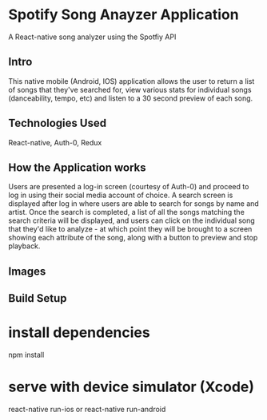 # Spotify Song Anayzer Application

A React-native song analyzer using the Spotfiy API

## Intro

This native mobile (Android, IOS) application allows the user to return a list of songs that they've searched for, view various stats for individual songs (danceability, tempo, etc) and listen to a 30 second preview of each song.

## Technologies Used

React-native, Auth-0, Redux

## How the Application works

Users are presented a log-in screen (courtesy of Auth-0) and proceed to log in using their social media account of choice. A search screen is displayed after log in where users are able to search for songs by name and artist. Once the search is completed, a list of all the songs matching the search criteria will be displayed, and users can click on the individual song that they'd like to analyze - at which point they will be brought to a screen showing each attribute of the song, along with a button to preview and stop playback.

## Images

## Build Setup

# install dependencies
npm install

# serve with device simulator (Xcode)
react-native run-ios or react-native run-android
